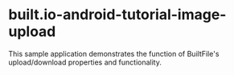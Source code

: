 built.io-android-tutorial-image-upload
======================================

This sample application demonstrates the function of BuiltFile's upload/download properties and functionality.
